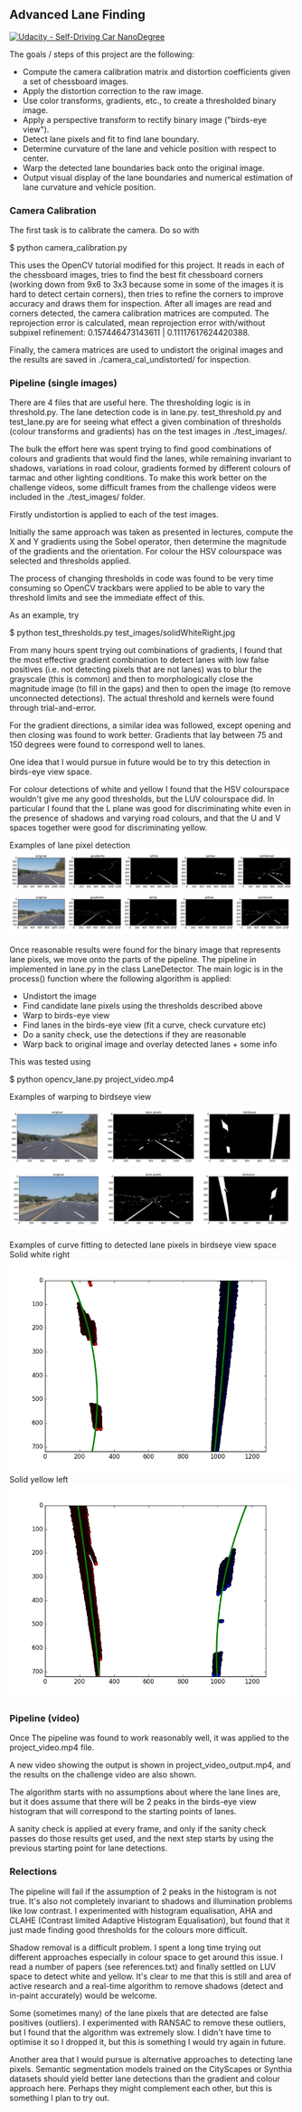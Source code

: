 ## Advanced Lane Finding
[![Udacity - Self-Driving Car NanoDegree](https://s3.amazonaws.com/udacity-sdc/github/shield-carnd.svg)](http://www.udacity.com/drive)

The goals / steps of this project are the following:  

* Compute the camera calibration matrix and distortion coefficients given a set of chessboard images.
* Apply the distortion correction to the raw image.  
* Use color transforms, gradients, etc., to create a thresholded binary image.
* Apply a perspective transform to rectify binary image ("birds-eye view"). 
* Detect lane pixels and fit to find lane boundary.
* Determine curvature of the lane and vehicle position with respect to center.
* Warp the detected lane boundaries back onto the original image.
* Output visual display of the lane boundaries and numerical estimation of lane curvature and vehicle position.


### Camera Calibration

The first task is to calibrate the camera. Do so with

$ python camera_calibration.py

This uses the OpenCV tutorial modified for this project.  It reads in each of the chessboard images, 
tries to find the best fit chessboard corners (working down from 9x6 to 3x3 because some in 
some of the images it is hard to detect certain corners), then tries to refine the corners
to improve accuracy and draws them for inspection.  After all images are read and corners detected, 
the camera calibration matrices are computed.  The reprojection error is calculated, 
mean reprojection error with/without subpixel refinement: 0.157446473143611 | 0.11117617624420388.

Finally, the camera matrices are used to undistort the original images and the results are saved in
./camera_cal_undistorted/ for inspection.

### Pipeline (single images) 

There are 4 files that are useful here. The thresholding logic is in threshold.py.  The lane detection
code is in lane.py.  test_threshold.py and test_lane.py are for seeing what effect a given combination
of thresholds (colour transforms and gradients) has on the test images in ./test_images/.

The bulk the effort here was spent trying to find good combinations of colours and gradients that would
find the lanes, while remaining invariant to shadows, variations in road colour, gradients formed
by different colours of tarmac and other lighting conditions. To make this work better on the 
challenge videos, some difficult frames from the challenge videos were included in the ./test_images/
folder.

Firstly undistortion is applied to each of the test images.

Initially the same approach was taken as presented in lectures, compute the X and Y gradients using
the Sobel operator, then determine the magnitude of the gradients and the orientation.  For colour
the HSV colourspace was selected and thresholds applied.

The process of changing thresholds in code was found to be very time consuming so OpenCV trackbars
were applied to be able to vary the threshold limits and see the immediate effect of this. 

As an example, try

$ python test_thresholds.py test_images/solidWhiteRight.jpg

From many hours spent trying out combinations of gradients, I found that the most effective gradient 
combination to detect lanes with low false positives (i.e. not detecting pixels that are not lanes) 
was to blur the grayscale (this is common) and then to morphologically close the magnitude image 
(to fill in the gaps) and then to open the image (to remove unconnected detections). 
The actual threshold and kernels were found through trial-and-error.

For the gradient directions, a similar idea was followed, except opening and then closing was found
to work better. Gradients that lay between 75 and 150 degrees were found to correspond well to lanes.

One idea that I would pursue in future would be to try this detection in birds-eye view space.

For colour detections of white and yellow I found that the HSV colourspace wouldn't give me any good
thresholds, but the LUV colourspace did. In particular I found that the L plane was good for discriminating
white even in the presence of shadows and varying road colours, and that the U and V spaces together
were good for discriminating yellow.

Examples of lane pixel detection
![Solid white right](https://raw.githubusercontent.com/bdholt1/CarND-Advanced-Lane-Lines/master/test_images_output/solidWhiteRight.jpg_lane_pixels.png)
![Solid yellow left](https://raw.githubusercontent.com/bdholt1/CarND-Advanced-Lane-Lines/master/test_images_output/solidYellowLeft.jpg_lane_pixels.png)

Once reasonable results were found for the binary image that represents lane pixels, we move onto
the parts of the pipeline. The pipeline in implemented in lane.py in the class LaneDetector.
The main logic is in the process() function where the following algorithm is applied:

* Undistort the image
* Find candidate lane pixels using the thresholds described above
* Warp to birds-eye view
* Find lanes in the birds-eye view (fit a curve, check curvature etc)
* Do a sanity check, use the detections if they are reasonable
* Warp back to original image and overlay detected lanes + some info

This was tested using 

$ python opencv_lane.py project_video.mp4

Examples of warping to birdseye view 

![Solid white right](https://raw.githubusercontent.com/bdholt1/CarND-Advanced-Lane-Lines/master/test_images_output/solidWhiteRight.jpg_birdseye.png)
![Solid yellow left](https://raw.githubusercontent.com/bdholt1/CarND-Advanced-Lane-Lines/master/test_images_output/solidYellowLeft.jpg_birdseye.png)

Examples of curve fitting to detected lane pixels in birdseye view space
Solid white right
![Solid white right](https://raw.githubusercontent.com/bdholt1/CarND-Advanced-Lane-Lines/master/test_images_output/solidWhiteRight.jpg_curve_fitting.png)
Solid yellow left
![Solid yellow left](https://raw.githubusercontent.com/bdholt1/CarND-Advanced-Lane-Lines/master/test_images_output/solidYellowLeft.jpg_curve_fitting.png)

### Pipeline (video)

Once The pipeline was found to work reasonably well, it was applied to the project_video.mp4 file.

A new video showing the output is shown in project_video_output.mp4, and the results on the challenge
video are also shown.

The algorithm starts with no assumptions about where the lane lines are, but it does assume that there
will be 2 peaks in the birds-eye view histogram that will correspond to the starting points of lanes.

A sanity check is applied at every frame, and only if the sanity check passes do those results get used,
and the next step starts by using the previous starting point for lane detections.

### Relections

The pipeline will fail if the assumption of 2 peaks in the histogram is not true.  It's also not
completely invariant to shadows and illumination problems like low contrast.  I experimented with
histogram equalisation, AHA and CLAHE (Contrast limited Adaptive Histogram Equalisation), but found
that it just made finding good thresholds for the colours more difficult.

Shadow removal is a difficult problem. I spent a long time trying out different approaches especially in
colour space to get around this issue.  I read a number of papers (see references.txt) and finally
settled on LUV space to detect white and yellow.  It's clear to me that this is still and area of
active research and a real-time algorithm to remove shadows (detect and in-paint accurately) would be 
welcome.

Some (sometimes many) of the lane pixels that are detected are false positives (outliers).  I experimented
with RANSAC to remove these outliers, but I found that the algorithm was extremely slow. I didn't have time
to optimise it so I dropped it, but this is something I would try again in future. 

Another area that I would pursue is alternative approaches to detecting lane pixels. Semantic segmentation
models trained on the CityScapes or Synthia datasets should yield better lane detections than
the gradient and colour approach here.  Perhaps they might complement each other, but this is something
I plan to try out. 



